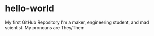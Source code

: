 # hello-world
My first GitHub Repository
I'm a maker, engineering student, and mad scientist.
My pronouns are They/Them
